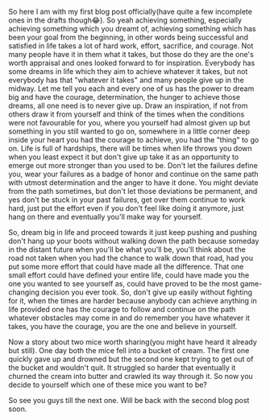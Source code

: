 So here I am with my first blog post officially(have quite a few incomplete ones in the drafts though😂). So yeah achieving something, especially achieving something which you dreamt of, achieving something which has been your goal from the beginning, in other words being successful and satisfied in life takes a lot of hard work, effort, sacrifice, and courage. Not many people have it in them what it takes, but those do they are the one's worth appraisal and ones looked forward to for inspiration. Everybody has some dreams in life which they aim to achieve whatever it takes, but not everybody has that "whatever it takes" and many people give up in the midway. Let me tell you each and every one of us has the power to dream big and have the courage, determination, the hunger to achieve those dreams, all one need is to never give up. Draw an inspiration, if not from others draw it from yourself and think of the times when the conditions were not favourable for you, where you yourself had almost given up but something in you still wanted to go on, somewhere in a little corner deep inside your heart you had the courage to achieve, you had the "thing" to go on. Life is full of hardships, there will be times when life throws you down when you least expect it but don't give up take it as an opportunity to emerge out more stronger than you used to be. Don't let the failures define you, wear your failures as a badge of honor and continue on the same path with utmost determination and the anger to have it done. You might deviate from the path sometimes, but don't let those deviations be permanent, and yes don't be stuck in your past failures, get over them continue to work hard, just put the effort even if you don't feel like doing it anymore, just hang on there and eventually you'll make way for yourself.

So, dream big in life and proceed towards it just keep pushing and pushing don't hang up your boots without walking down the path because someday in the distant future when you'll be what you'll be, you'll think about the road not taken when you had the chance to walk down that road, had you put some more effort that could have made all the difference. That one small effort could have defined your entire life, could have made you the one you wanted to see yourself as, could have proved to be the most game-changing decision you ever took. So, don't give up easily without fighting for it, when the times are harder because anybody can achieve anything in life provided one has the courage to follow and continue on the path whatever obstacles may come in and do remember you have whatever it takes, you have the courage, you are the one and believe in yourself.

Now a story about two mice worth sharing(you might have heard it already but still). One day both the mice fell into a bucket of cream. The first one quickly gave up and drowned but the second one kept trying to get out of the bucket and wouldn't quit. It struggled so harder that eventually it churned the cream into butter and crawled its way through it. So now you decide to yourself which one of these mice you want to be?

So see you guys till the next one. Will be back with the second blog post soon.
